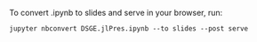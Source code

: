 To convert .ipynb to slides and serve in your browser, run:

`jupyter nbconvert DSGE.jlPres.ipynb --to slides --post serve` 